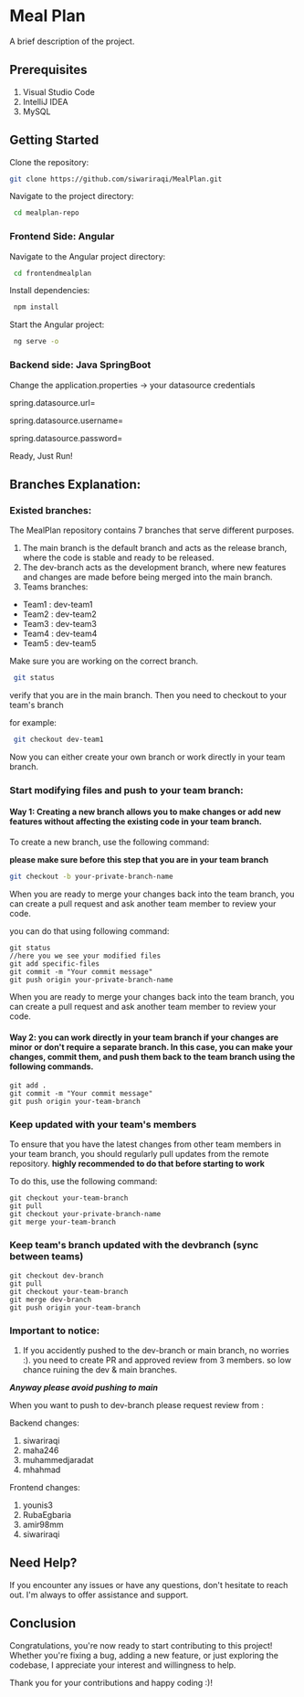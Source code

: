 # Meal Plan
A brief description of the project.

## Prerequisites
1. Visual Studio Code
2. IntelliJ IDEA
2. MySQL

## Getting Started

Clone the repository: 
```bash
git clone https://github.com/siwariraqi/MealPlan.git
```
Navigate to the project directory:
```bash
 cd mealplan-repo
```


### Frontend Side: Angular

Navigate to the Angular project directory:
```bash
 cd frontendmealplan
```
Install dependencies:
```bash
 npm install
```
Start the Angular project:
```bash
 ng serve -o
```

### Backend side: Java SpringBoot

Change the application.properties -> your datasource credentials 

spring.datasource.url=

spring.datasource.username=

spring.datasource.password=


Ready, Just Run!
## Branches Explanation:
### Existed branches:
The MealPlan repository contains 7 branches that serve different purposes. 
1. The main branch is the default branch and acts as the release branch, where the code is stable and ready to be released. 
2. The dev-branch acts as the development branch, where new features and changes are made before being merged into the main branch.
3. Teams branches:
- Team1 : dev-team1
- Team2 : dev-team2
- Team3 : dev-team3
- Team4 : dev-team4
- Team5 : dev-team5

Make sure you are working on the correct branch.
```bash
 git status
```
verify that you are in the main branch.
Then you need to checkout to your team's branch 

for example: 
```bash
 git checkout dev-team1
```

Now you can either create your own branch or work directly in your team branch. 

### Start modifying files and push to your team branch:

#### Way 1: Creating a new branch allows you to make changes or add new features without affecting the existing code in your team branch. 

To create a new branch, use the following command:

****please make sure before this step that you are in your team branch****
```bash
git checkout -b your-private-branch-name
```
When you are ready to merge your changes back into the team branch, you can create a pull request and ask another team member to review your code.

you can do that using following command:
```terminal
git status
//here you we see your modified files
git add specific-files
git commit -m "Your commit message"
git push origin your-private-branch-name
```
When you are ready to merge your changes back into the team branch, you can create a pull request and ask another team member to review your code.

#### Way 2: you can work directly in your team branch if your changes are minor or don't require a separate branch. In this case, you can make your changes, commit them, and push them back to the team branch using the following commands. 
```terminal
git add .
git commit -m "Your commit message"
git push origin your-team-branch
```

### Keep updated with your team's members 
To ensure that you have the latest changes from other team members in your team branch, you should regularly pull updates from the remote repository. 
**highly recommended to do that before starting to work**

To do this, use the following command:
```terminal
git checkout your-team-branch 
git pull
git checkout your-private-branch-name
git merge your-team-branch
```


### Keep team's branch updated with the devbranch (sync between teams)
```terminal
git checkout dev-branch
git pull
git checkout your-team-branch
git merge dev-branch
git push origin your-team-branch
```

### Important to notice:

1. If you accidently pushed to the dev-branch or main branch, no worries :).
you need to create PR and approved review from 3 members. so low chance ruining the dev & main branches.

***Anyway please avoid pushing to main***

When you want to push to dev-branch please request review from :

Backend changes: 
 1. siwariraqi
 2. maha246
 3. muhammedjaradat
 4. mhahmad

Frontend changes: 
1. younis3
2. RubaEgbaria
3. amir98mm
4. siwariraqi


## Need Help?
If you encounter any issues or have any questions, don't hesitate to reach out. I'm always to offer assistance and support.

## Conclusion
Congratulations, you're now ready to start contributing to this project! Whether you're fixing a bug, adding a new feature, or just exploring the codebase, I appreciate your interest and willingness to help.

Thank you for your contributions and happy coding :)!

